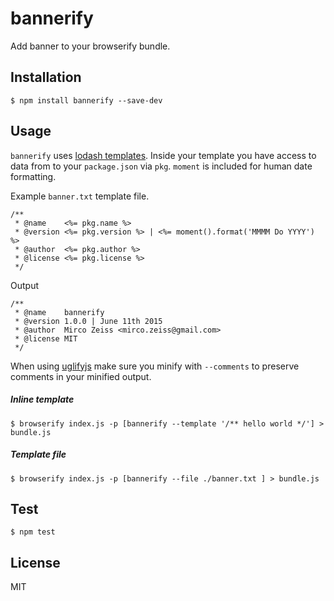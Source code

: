 
# bannerify

Add banner to your browserify bundle.

## Installation

```
$ npm install bannerify --save-dev
```

## Usage

`bannerify` uses [lodash templates](https://lodash.com/docs#template).
Inside your template you have access to data from to your `package.json` via `pkg`.
`moment` is included for human date formatting.

Example `banner.txt` template file.

```
/**
 * @name    <%= pkg.name %>
 * @version <%= pkg.version %> | <%= moment().format('MMMM Do YYYY') %>
 * @author  <%= pkg.author %>
 * @license <%= pkg.license %>
 */
```

Output

```
/**
 * @name    bannerify
 * @version 1.0.0 | June 11th 2015
 * @author  Mirco Zeiss <mirco.zeiss@gmail.com>
 * @license MIT
 */
```

When using [uglifyjs](https://github.com/mishoo/UglifyJS2) make sure you minify
with `--comments` to preserve comments in your minified output.

##### Inline template

```
$ browserify index.js -p [bannerify --template '/** hello world */'] > bundle.js
```

##### Template file

```
$ browserify index.js -p [bannerify --file ./banner.txt ] > bundle.js
```

## Test

```
$ npm test
```

## License

MIT

